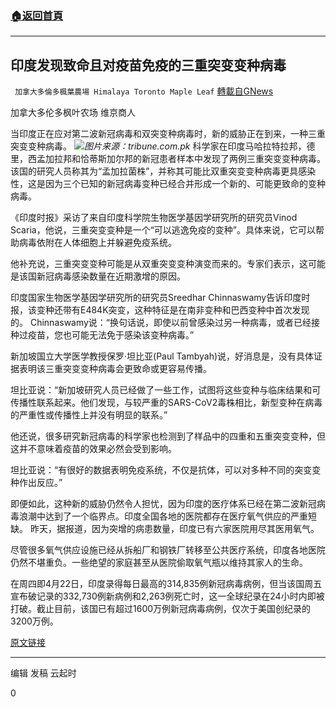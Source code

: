 ###  [:house:返回首頁](https://github.com/ourhimalayas/txt)
---

## 印度发现致命且对疫苗免疫的三重突变变种病毒
` 加拿大多倫多楓葉農場 Himalaya Toronto Maple Leaf` [轉載自GNews](https://gnews.org/zh-hans/1138403/)

加拿大多伦多枫叶农场 维京商人

当印度正在应对第二波新冠病毒和双突变种病毒时，新的威胁正在到来，一种三重突变变种病毒。
![]()![](https://gnews.org/wp-content/uploads/2021/04/tribune.com_.pk-2.jpg)*图片来源：tribune.com.pk*
科学家在印度马哈拉特拉邦，德里，西孟加拉邦和恰蒂斯加尔邦的新冠患者样本中发现了两例三重突变变种病毒。该国的研究人员称其为“孟加拉菌株”，并称其可能比双重突变变种病毒更具感染性，这是因为三个已知的新冠病毒变种已经合并形成一个新的、可能更致命的变种病毒。

《印度时报》采访了来自印度科学院生物医学基因学研究所的研究员Vinod Scaria，他说，三重突变变种是一个“可以逃逸免疫的变种”。具体来说，它可以帮助病毒依附在人体细胞上并躲避免疫系统。

他补充说，三重突变变种可能是从双重突变变种演变而来的。专家们表示，这可能是该国新冠病毒感染数量在近期激增的原因。

印度国家生物医学基因学研究所的研究员Sreedhar Chinnaswamy告诉印度时报，该变种还带有E484K突变，这种特征是在南非变种和巴西变种中首次发现的。
Chinnaswamy说：“换句话说，即使以前曾感染过另一种病毒，或者已经接种过疫苗，您也可能无法免于感染该变种病毒。”

新加坡国立大学医学教授保罗·坦比亚(Paul Tambyah)说，好消息是，没有具体证据表明该三重突变变种病毒会更致命或更容易传播。

坦比亚说：“新加坡研究人员已经做了一些工作，试图将这些变种与临床结果和可传播性联系起来。他们发现，与较严重的SARS-CoV2毒株相比，新型变种在病毒的严重性或传播性上并没有明显的联系。”

他还说，很多研究新冠病毒的科学家也检测到了样品中的四重和五重突变变种，但这并不意味着疫苗的效果必然会受到影响。

坦比亚说：“有很好的数据表明免疫系统，不仅是抗体，可以对多种不同的突变变种作出反应。”

即便如此，这种新的威胁仍然令人担忧，因为印度的医疗体系已经在第二波新冠病毒浪潮中达到了一个临界点。印度全国各地的医院都存在医疗氧气供应的严重短缺。 昨天，据报道，因为突增的病患数量，印度已有六家医院用尽其医用氧气。

尽管很多氧气供应设施已经从拆船厂和钢铁厂转移至公共医疗系统，印度各地医院仍然不堪重负。一些绝望的家庭甚至从医院偷取氧气瓶以维持其家人的生命。

在周四即4月22日，印度录得每日最高的314,835例新冠病毒病例，但当该国周五宣布破记录的332,730例新病例和2,263例死亡时，这一全球纪录在24小时内即被打破。截止目前，该国已有超过1600万例新冠病毒病例，仅次于美国创纪录的3200万例。

[原文链接](https://www.businessinsider.co.za/covid-triple-mutant-in-india-could-be-much-more-deadly-2021-4)

* * *

编辑 发稿 云起时

0
